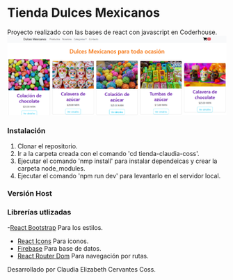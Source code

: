 # Tienda Dulces Mexicanos
Proyecto realizado con las bases de react con javascript en Coderhouse.
![image](/public/proyecto-readme.png)

### Instalación

1. Clonar el repositorio.
2. Ir a la carpeta creada con el comando 'cd tienda-claudia-coss'.
3. Ejecutar el comando 'nmp install' para instalar dependeicas y crear la carpeta node_modules.
4. Ejecutar el comando 'npm run dev' para levantarlo en el servidor local.

### Versión Host

### Librerías utlizadas
-[React Bootstrap](https://react-bootstrap.netlify.app/) Para los estilos.
- [React Icons](https://react-icons.github.io/react-icons/) Para iconos.
- [Firebase](https://firebase.google.com/) Para base de datos.
- [React Router Dom](https://reactrouter.com/) Para navegación por rutas.

Desarrollado por Claudia Elizabeth Cervantes Coss.






